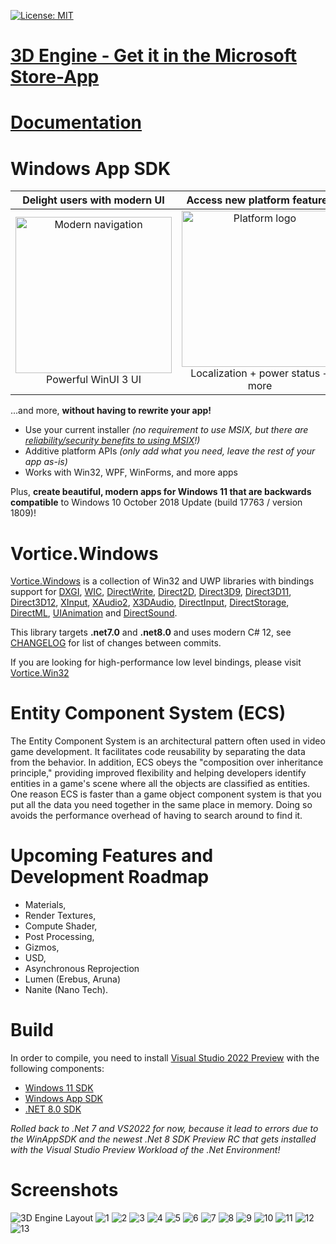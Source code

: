 [![License: MIT](https://img.shields.io/badge/License-MIT-green.svg)](https://github.com/CanTalat-Yakan/3DEngine/blob/master/LICENSE) 
# [3D Engine - Get it in the Microsoft Store-App](https://www.microsoft.com/store/apps/9NFSX6JPV0PS)
# [Documentation](https://engine3d.gitbook.io/wiki/) 

# Windows App SDK

| Delight users with modern UI | Access new platform features | Backwards compatible |
|:--:|:--:|:--:|
| <img src="https://docs.microsoft.com/media/illustrations/biztalk-get-started-get-started.svg" width=250 alt="Modern navigation"/><br>Powerful WinUI 3 UI | <img src="https://docs.microsoft.com/media/illustrations/biztalk-get-started-scenarios.svg" width=250 alt="Platform logo"/><br>Localization + power status + more<br> | <img src="https://docs.microsoft.com/media/illustrations/biztalk-host-integration-install-configure.svg" width=250 alt="Down-level logo"/><br>Down to Windows 10 1809 |

...and more, **without having to rewrite your app!**

* Use your current installer *(no requirement to use MSIX, but there are [reliability/security benefits to using MSIX](https://docs.microsoft.com/windows/msix/overview#key-features)!)*
* Additive platform APIs *(only add what you need, leave the rest of your app as-is)*
* Works with Win32, WPF, WinForms, and more apps

Plus, **create beautiful, modern apps for Windows 11 that are backwards compatible** to Windows 10 October 2018 Update (build 17763 / version 1809)!


# Vortice.Windows


[Vortice.Windows](https://github.com/amerkoleci/Vortice.Windows) is a collection of Win32 and UWP libraries with bindings support for [DXGI](https://docs.microsoft.com/en-us/windows/desktop/direct3ddxgi/d3d10-graphics-programming-guide-dxgi), [WIC](https://docs.microsoft.com/en-us/windows/desktop/wic/-wic-lh), [DirectWrite](https://docs.microsoft.com/en-us/windows/desktop/directwrite/direct-write-portal), [Direct2D](https://docs.microsoft.com/en-us/windows/desktop/direct2d/direct2d-portal), [Direct3D9](https://docs.microsoft.com/en-us/windows/win32/direct3d9/dx9-graphics), [Direct3D11](https://docs.microsoft.com/en-us/windows/desktop/direct3d11/atoc-dx-graphics-direct3d-11), [Direct3D12](https://docs.microsoft.com/en-us/windows/desktop/direct3d12/directx-12-programming-guide), [XInput](https://docs.microsoft.com/en-us/windows/win32/xinput/getting-started-with-xinput), [XAudio2](https://docs.microsoft.com/en-us/windows/win32/xaudio2/xaudio2-introduction), [X3DAudio](https://docs.microsoft.com/it-it/windows/win32/xaudio2/x3daudio), [DirectInput](https://docs.microsoft.com/en-us/previous-versions/windows/desktop/ee416842(v=vs.85)), [DirectStorage](https://devblogs.microsoft.com/directx/landing-page/), [DirectML](https://docs.microsoft.com/en-us/windows/ai/directml/dml-intro), [UIAnimation](https://docs.microsoft.com/en-us/windows/win32/api/_uianimation) and [DirectSound](https://learn.microsoft.com/en-us/previous-versions/windows/desktop/bb318665(v=vs.85)).

This library targets **.net7.0** and **.net8.0** and uses modern C# 12, see [CHANGELOG](https://github.com/amerkoleci/Vortice.Windows/blob/main/CHANGELOG.md) for list of changes between commits.

If you are looking for high-performance low level bindings, please visit [Vortice.Win32](https://github.com/amerkoleci/Vortice.Win32)

# Entity Component System (ECS)

The Entity Component System is an architectural pattern often used in video game development. It facilitates code reusability by separating the data from the behavior. In addition, ECS obeys the "composition over inheritance principle," providing improved flexibility and helping developers identify entities in a game's scene where all the objects are classified as entities. One reason ECS is faster than a game object component system is that you put all the data you need together in the same place in memory. Doing so avoids the performance overhead of having to search around to find it.

# Upcoming Features and Development Roadmap

* Materials,
* Render Textures,
* Compute Shader,
* Post Processing,
* Gizmos,
* USD,
* Asynchronous Reprojection
* Lumen (Erebus, Aruna)
* Nanite (Nano Tech).

# Build
In order to compile, you need to install [Visual Studio 2022 Preview](https://visualstudio.microsoft.com/vs/preview/) with the following components:

*  [Windows 11 SDK](https://developer.microsoft.com/en-us/windows/downloads/windows-sdk)
*  [Windows App SDK](https://learn.microsoft.com/en-us/windows/apps/windows-app-sdk/downloads)
*  [.NET 8.0 SDK](https://dotnet.microsoft.com/en-us/download/dotnet/8.0)

*Rolled back to .Net 7 and VS2022 for now, because it lead to errors due to the WinAppSDK and the newest .Net 8 SDK Preview RC that gets installed with the Visual Studio Preview Workload of the .Net Environment!*

# Screenshots
![3D Engine Layout](Screenshots/Layout.png)
![1](Screenshots/Screenshot_1.png)
![2](Screenshots/Screenshot_2.png)
![3](Screenshots/Screenshot_3.png)
![4](Screenshots/Screenshot_4.png)
![5](Screenshots/Screenshot_5.png)
![6](Screenshots/Screenshot_6.png)
![7](Screenshots/Screenshot_7.png)
![8](Screenshots/Screenshot_8.png)
![9](Screenshots/Screenshot_9.png)
![10](Screenshots/Screenshot_10.png)
![11](Screenshots/Screenshot_Build_1.png)
![12](Screenshots/Screenshot_Build_2.png)
![13](Screenshots/Screenshot_Folder.png)
